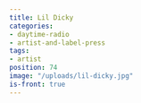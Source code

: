 ```yaml
---
title: Lil Dicky
categories:
- daytime-radio
- artist-and-label-press
tags:
- artist
position: 74
image: "/uploads/lil-dicky.jpg"
is-front: true
---
```


